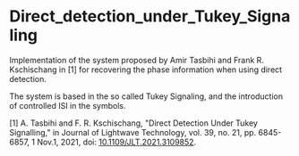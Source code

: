 # Direct_detection_under_Tukey_Signaling

Implementation of the system proposed by Amir Tasbihi and Frank R. Kschischang in [1] for recovering the phase information when using direct detection. 

The system is based in the so called Tukey Signaling, and the introduction of controlled ISI in the symbols.

[1] A. Tasbihi and F. R. Kschischang, "Direct Detection Under Tukey Signalling," in Journal of Lightwave Technology, vol. 39, no. 21, pp. 6845-6857, 1 Nov.1, 2021, doi: [10.1109/JLT.2021.3109852](https://ieeexplore.ieee.org/document/9528060).
